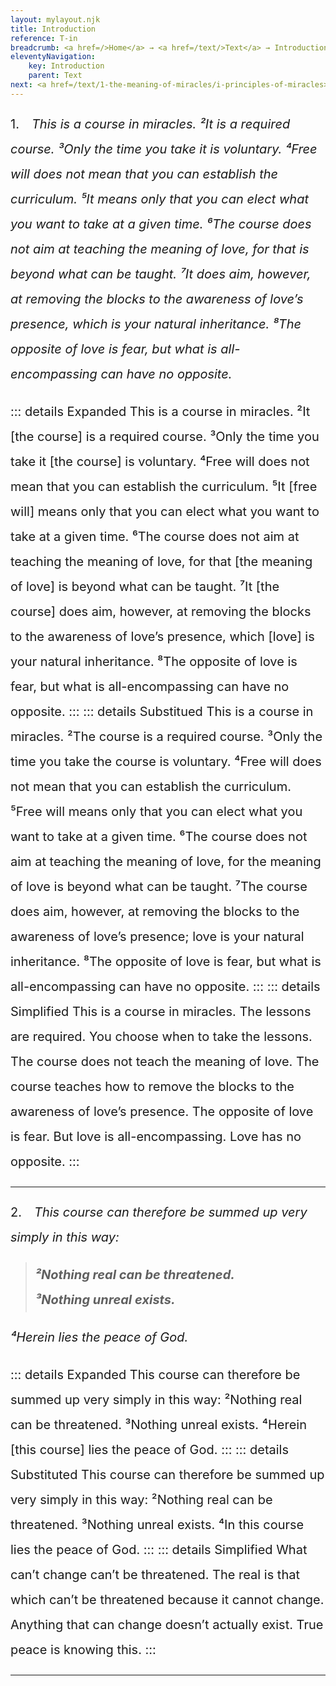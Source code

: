 ```yaml
---
layout: mylayout.njk
title: Introduction
reference: T-in
breadcrumb: <a href=/>Home</a> → <a href=/text/>Text</a> → Introduction
eleventyNavigation:
	key: Introduction
	parent: Text
next: <a href=/text/1-the-meaning-of-miracles/i-principles-of-miracles>T-1.I Principles of Miracles</a>
---
```


<style>
body>p, blockquote>p {
	font-size: 1.25rem;
	line-height: 2;
}
</style>


1.&emsp;*This is a course in miracles. 
²It is a required course. 
³Only the time you take it is voluntary. 
⁴Free will does not mean that you can establish the curriculum. 
⁵It means only that you can elect what you want to take at a given time. 
⁶The course does not aim at teaching the meaning of love, for that is beyond what can be taught. 
⁷It does aim, however, at removing the blocks to the awareness of love’s presence, which is your natural inheritance. 
⁸The opposite of love is fear, but what is all-encompassing can have no opposite.*

::: details Expanded
This is a course in miracles. 
²It [the course] is a required course. 
³Only the time you take it [the course] is voluntary. 
⁴Free will does not mean that you can establish the curriculum. 
⁵It [free will] means only that you can elect what you want to take at a given time. 
⁶The course does not aim at teaching the meaning of love, for that [the meaning of love] is beyond what can be taught. 
⁷It [the course] does aim, however, at removing the blocks to the awareness of love’s presence, which [love] is your natural inheritance. 
⁸The opposite of love is fear, but what is all-encompassing can have no opposite.
:::
::: details Substitued
This is a course in miracles. 
²The course is a required course. 
³Only the time you take the course is voluntary. 
⁴Free will does not mean that you can establish the curriculum. 
⁵Free will means only that you can elect what you want to take at a given time. 
⁶The course does not aim at teaching the meaning of love, for the meaning of love is beyond what can be taught. 
⁷The course does aim, however, at removing the blocks to the awareness of love’s presence; love is your natural inheritance. 
⁸The opposite of love is fear, but what is all-encompassing can have no opposite.
:::
::: details Simplified
This is a course in miracles. 
The lessons are required. 
You choose when to take the lessons. 
The course does not teach the meaning of love. 
The course teaches how to remove the blocks to the awareness of love’s presence. 
The opposite of love is fear. 
But love is all-encompassing. 
Love has no opposite.
:::

---

2.&emsp;*This course can therefore be summed up very simply in this way:*

>***²Nothing real can be threatened.  
>³Nothing unreal exists.***

*⁴Herein lies the peace of God.*

::: details Expanded
This course can therefore be summed up very simply in this way: 
²Nothing real can be threatened. 
³Nothing unreal exists. 
⁴Herein [this course] lies the peace of God.
:::
::: details Substituted
This course can therefore be summed up very simply in this way: 
²Nothing real can be threatened. 
³Nothing unreal exists. 
⁴In this course lies the peace of God.
:::
::: details Simplified
What can’t change can’t be threatened. 
The real is that which can’t be threatened because it cannot change. 
Anything that can change doesn’t actually exist. 
True peace is knowing this.
:::

---

<style>
p>span {
	font-size: 1rem;
	line-height: 1.5;
}
</style>
